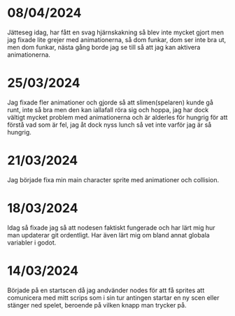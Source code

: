# 08/04/2024
Jätteseg idag, har fått en svag hjärnskakning så blev inte mycket gjort men jag fixade lite grejer med animationerna, så dom funkar, dom ser inte bra ut, men dom funkar, nästa gång borde jag se till så att jag kan aktivera animationerna.

# 25/03/2024
Jag fixade fler animationer och gjorde så att slimen(spelaren) kunde gå runt, inte så bra men den kan iallafall röra sig och hoppa, jag har dock vältigt mycket problem med animationerna och är alderles för hungrig för att förstå vad som är fel, jag åt dock nyss lunch så vet inte varför jag är så hungrig.

# 21/03/2024
Jag började fixa min main character sprite med animationer och collision.

# 18/03/2024
Idag så fixade jag så att nodesen faktiskt fungerade och har lärt mig hur man updaterar git ordentligt. Har även lärt mig om bland annat globala variabler i godot. 

# 14/03/2024
Började på en startscen då jag andvänder nodes för att få sprites att comunicera med mitt scrips som i sin tur antingen startar en ny scen eller stänger ned spelet, beroende på vilken knapp man trycker på.




